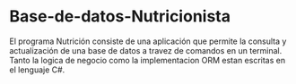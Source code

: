 # Base-de-datos-Nutricionista

El programa Nutrición consiste de una aplicación que permite la consulta y actualización de una base de datos a travez de
comandos en un terminal. Tanto la logica de negocio como la implementacion ORM estan escritas en el lenguaje C#.
